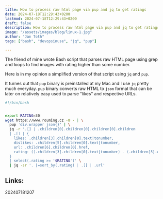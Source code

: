 ```yaml
---
title: How to process raw html page via pup and jq to get ratings
date: 2024-07-18T12:29:43+0200
lastmod: 2024-07-18T12:29:43+0200
draft: false
description: How to process raw html page via pup and jq to get ratings
image: "/assets/images/blog/linux-1.jpg"
author: "Jan Toth"
tags: ["bash", "devopsinuse", "jq", "pup"]

---
```



The friend of mine wrote Bash script that parses raw HTML page using grep and loops to find images with rating higher
than some number.

Here is in my opinion a simplified version of that script using `jq` and `pup`.

It turnes out that `pup` binary is preinstalled at my Mac and I use `jq` pretty much everyday.
`pup` binary converts raw HTML to `json` format that can be later on relatively easy used to parse "likes" and respective URLs.

```bash
#!/bin/bash


export RATING=30
wget https://www.rouming.cz -O - | \
  pup 'div.wrapper json{}' | \
  jq -r '.[] | .children[0].children[0].children[0].children
  | .[] | {
    likes: .children[3].children[0].text|tonumber,
    dislikes: .children[5].children[0].text|tonumber,
    url: .children[6].children[0].href,
    rating: ((.children[3].children[0].text|tonumber) - (.children[5].children[0].text|tonumber))|tonumber
  }
  | select(.rating >= '$RATING')' \
  | jq -sr '. |=sort_by(.rating) | .[] | .url'


```

## Links:

202407181207
